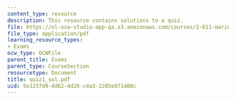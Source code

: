 ```yaml
---
content_type: resource
description: This resource contains solutions to a quiz.
file: https://ol-ocw-studio-app-qa.s3.amazonaws.com/courses/2-611-marine-power-and-propulsion-fall-2006/5e1257d9dd624d26c4a32285e871400c_quiz1_sol.pdf
file_type: application/pdf
learning_resource_types:
- Exams
ocw_type: OCWFile
parent_title: Exams
parent_type: CourseSection
resourcetype: Document
title: quiz1_sol.pdf
uid: 5e1257d9-dd62-4d26-c4a3-2285e871400c
---
```

